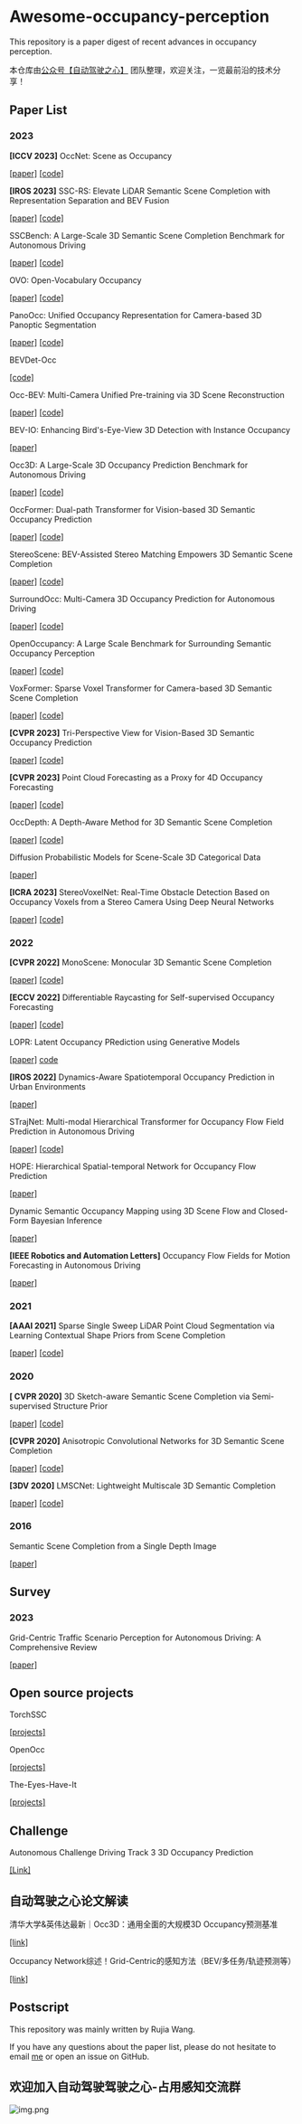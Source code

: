 # Awesome-occupancy-perception

This repository is a paper digest of recent advances in occupancy perception. 

本仓库由[公众号【自动驾驶之心】](https://mp.weixin.qq.com/s?__biz=Mzg2NzUxNTU1OA==&mid=2247542481&idx=1&sn=c6d8609491a128233c3c3b91d68d22a6&chksm=ceb80b18f9cf820e789efd75947633aec9d2f1e8b58c29e5051c05a64b21ae63c244d54886a1&token=11182364&lang=zh_CN#rd) 团队整理，欢迎关注，一览最前沿的技术分享！


## Paper List

### 2023

**[ICCV 2023]** OccNet: Scene as Occupancy

[[paper]](https://arxiv.org/pdf/2306.02851.pdf) [[code]](https://github.com/OpenDriveLab/OccNet)

**[IROS 2023]** SSC-RS: Elevate LiDAR Semantic Scene Completion with Representation Separation and BEV Fusion

[[paper]](https://arxiv.org/pdf/2306.15349.pdf) [[code]](https://github.com/Jieqianyu/SSC-RS)

SSCBench: A Large-Scale 3D Semantic Scene Completion Benchmark for Autonomous Driving

[[paper]](https://arxiv.org/pdf/2306.09001.pdf) [[code]](https://github.com/ai4ce/SSCBench)

OVO: Open-Vocabulary Occupancy

[[paper]](https://arxiv.org/pdf/2305.16133.pdf) [[code]](https://github.com/dzcgaara/OVO-Open-Vocabulary-Occupancy)

PanoOcc: Unified Occupancy Representation for Camera-based 3D Panoptic Segmentation

[[paper]](https://arxiv.org/pdf/2306.10013.pdf) [[code]](https://github.com/Robertwyq/PanoOcc)

BEVDet-Occ

[[code]](https://github.com/HuangJunJie2017/BEVDet)

Occ-BEV: Multi-Camera Unified Pre-training via 3D Scene Reconstruction

[[paper]](https://arxiv.org/pdf/2305.18829.pdf) [[code]](https://github.com/chaytonmin/Occ-BEV)

BEV-IO: Enhancing Bird's-Eye-View 3D Detection with Instance Occupancy

[[paper]](https://arxiv.org/pdf/2305.16829.pdf)

Occ3D: A Large-Scale 3D Occupancy Prediction Benchmark for Autonomous Driving

[[paper]](https://arxiv.org/pdf/2304.14365.pdf) [[code]](https://tsinghua-mars-lab.github.io/Occ3D/)

OccFormer: Dual-path Transformer for Vision-based 3D Semantic Occupancy Prediction

[[paper]](https://arxiv.org/pdf/2304.05316.pdf) [[code]](https://github.com/zhangyp15/OccFormer)

StereoScene: BEV-Assisted Stereo Matching Empowers 3D Semantic Scene Completion

[[paper]](https://arxiv.org/pdf/2303.13959.pdf) [[code]](https://github.com/Arlo0o/StereoScene)

SurroundOcc: Multi-Camera 3D Occupancy Prediction for Autonomous Driving

[[paper]](https://arxiv.org/pdf/2303.09551.pdf) [[code]](https://github.com/weiyithu/SurroundOcc)

OpenOccupancy: A Large Scale Benchmark for Surrounding Semantic Occupancy Perception 

[[paper]](https://arxiv.org/pdf/2303.03991.pdf) [[code]](https://github.com/JeffWang987/OpenOccupancy)

VoxFormer: Sparse Voxel Transformer for Camera-based 3D Semantic Scene Completion

[[paper]](https://arxiv.org/pdf/2302.12251.pdf) [[code]](https://github.com/NVlabs/VoxFormer)

**[CVPR 2023]** Tri-Perspective View for Vision-Based 3D Semantic Occupancy Prediction

[[paper]](https://arxiv.org/pdf/2302.07817.pdf) [[code]](https://github.com/wzzheng/TPVFormer)

**[CVPR 2023]** Point Cloud Forecasting as a Proxy for 4D Occupancy Forecasting

[[paper]](https://arxiv.org/pdf/2302.13130.pdf) [[code]](https://github.com/tarashakhurana/4d-occ-forecasting)

OccDepth: A Depth-Aware Method for 3D Semantic Scene Completion

[[paper]](https://arxiv.org/pdf/2302.13540.pdf) [[code]](https://github.com/megvii-research/OccDepth)

Diffusion Probabilistic Models for Scene-Scale 3D Categorical Data

[[paper]](https://arxiv.org/pdf/2301.00527.pdf)

**[ICRA 2023]** StereoVoxelNet: Real-Time Obstacle Detection Based on Occupancy Voxels from a Stereo Camera Using Deep Neural Networks

[[paper]](https://arxiv.org/pdf/2209.08459.pdf) [[code]](https://github.com/RIVeR-Lab/stereovoxelnet)



### 2022

**[CVPR 2022]** MonoScene: Monocular 3D Semantic Scene Completion

[[paper]](https://arxiv.org/pdf/2112.00726.pdf) [[code]](https://github.com/cv-rits/MonoScene)

**[ECCV 2022]** Differentiable Raycasting for Self-supervised Occupancy Forecasting

[[paper]](https://arxiv.org/pdf/2210.01917.pdf) [[code]](https://github.com/tarashakhurana/emergent-occ-forecasting)

LOPR: Latent Occupancy PRediction using Generative Models

[[paper]](https://arxiv.org/pdf/2210.01249.pdf) [code](https://github.com/sisl/LOPR)

**[IROS 2022]** Dynamics-Aware Spatiotemporal Occupancy Prediction in Urban Environments

[[paper]](https://arxiv.org/pdf/2209.13172.pdf)

STrajNet: Multi-modal Hierarchical Transformer for Occupancy Flow Field Prediction in Autonomous Driving

[[paper]](https://arxiv.org/pdf/2208.00394.pdf) [[code]](https://github.com/georgeliu233/STrajNet)

HOPE: Hierarchical Spatial-temporal Network for Occupancy Flow Prediction

[[paper]](https://arxiv.org/pdf/2206.10118)

Dynamic Semantic Occupancy Mapping using 3D Scene Flow and Closed-Form Bayesian Inference

[[paper]](https://arxiv.org/pdf/2108.03180.pdf) 

**[IEEE Robotics and Automation Letters]** Occupancy Flow Fields for Motion Forecasting in Autonomous Driving 

[[paper]](https://arxiv.org/pdf/2203.03875.pdf)



### 2021

**[AAAI 2021]** Sparse Single Sweep LiDAR Point Cloud Segmentation via Learning Contextual Shape Priors from Scene Completion

[[paper]](https://arxiv.org/pdf/2012.03762.pdf) [[code]](https://github.com/yanx27/JS3C-Net)



### 2020

**[ CVPR 2020]** 3D Sketch-aware Semantic Scene Completion via Semi-supervised Structure Prior

[[paper]](https://arxiv.org/pdf/2003.14052.pdf) [[code]](https://github.com/charlesCXK/TorchSSC)

**[CVPR 2020]** Anisotropic Convolutional Networks for 3D Semantic Scene Completion

[[paper]](https://arxiv.org/pdf/2004.02122.pdf) [[code]](https://github.com/waterljwant/SSC)

**[3DV 2020]** LMSCNet: Lightweight Multiscale 3D Semantic Completion

[[paper]](https://arxiv.org/pdf/2008.10559.pdf) [[code]](https://github.com/astra-vision/LMSCNet)



### 2016

Semantic Scene Completion from a Single Depth Image

[[paper]](https://arxiv.org/pdf/1611.08974.pdf)





## Survey

### 2023

Grid-Centric Traffic Scenario Perception for Autonomous Driving: A Comprehensive Review

[[paper]](https://arxiv.org/pdf/2303.01212)

## Open source projects

TorchSSC

[[projects]](https://github.com/charlesCXK/TorchSSC)

OpenOcc

[[projects]](https://github.com/wzzheng/OpenOcc)

The-Eyes-Have-It

[[projects]](https://github.com/cheukcat/The-Eyes-Have-It)


## Challenge

Autonomous Challenge Driving Track 3 3D Occupancy Prediction 

[[Link]](https://opendrivelab.com/AD23Challenge.html)


## 自动驾驶之心论文解读

清华大学&英伟达最新｜Occ3D：通用全面的大规模3D Occupancy预测基准

[[link]](https://mp.weixin.qq.com/s/GBJaU2KYyaEzXEhaoqiJzg)

Occupancy Network综述！Grid-Centric的感知方法（BEV/多任务/轨迹预测等）

[[link]](https://mp.weixin.qq.com/s/PLKzfoUSkVYYJKiFpwT4Qg)





## Postscript

This repository was mainly written by Rujia Wang.

If you have any questions about the paper list, please do not hesitate to email [me](a3081246384@163.com) or open an issue on GitHub.

## 欢迎加入自动驾驶驾驶之心-占用感知交流群

![img.png](pic/img.png)